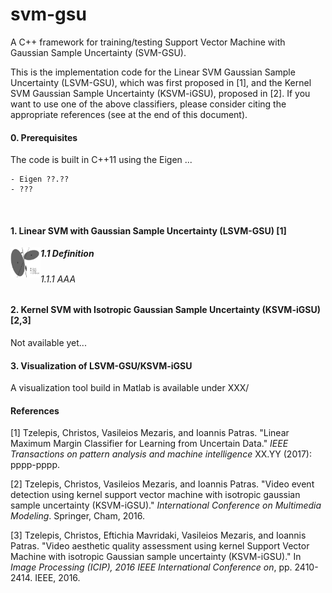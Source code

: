 # svm-gsu

A C++ framework for training/testing Support Vector Machine with Gaussian Sample Uncertainty (SVM-GSU).

This is the implementation code for the Linear SVM Gaussian Sample Uncertainty (LSVM-GSU), which was first proposed in [1], and the Kernel SVM Gaussian Sample Uncertainty (KSVM-iGSU), proposed in [2]. If you want to use one of the above classifiers, please consider citing the appropriate references (see at the end of this document).

#### 0. Prerequisites

The code is built in C++11 using the Eigen ...

    - Eigen ??.??
    - ???

​    

#### 1. Linear SVM with Gaussian Sample Uncertainty (LSVM-GSU) [1]

<img src="images/svmgsu_motivation.jpg" align="left" height="48" width="48" >


##### 1.1 Definition

###### 1.1.1 AAA







#### 2. Kernel SVM with Isotropic Gaussian Sample Uncertainty (KSVM-iGSU) [2,3]

Not available yet...



#### 3. Visualization of LSVM-GSU/KSVM-iGSU

A visualization tool build in Matlab is available under XXX/





#### References

[1] Tzelepis, Christos, Vasileios Mezaris, and Ioannis Patras. "Linear Maximum Margin Classifier for Learning from Uncertain Data." *IEEE Transactions on pattern analysis and machine intelligence* XX.YY (2017): pppp-pppp.

[2] Tzelepis, Christos, Vasileios Mezaris, and Ioannis Patras. "Video event detection using kernel support vector machine with isotropic gaussian sample uncertainty (KSVM-iGSU)." *International Conference on Multimedia Modeling*. Springer, Cham, 2016.

[3] Tzelepis, Christos, Eftichia Mavridaki, Vasileios Mezaris, and Ioannis Patras. "Video aesthetic quality assessment using kernel Support Vector Machine with isotropic Gaussian sample uncertainty (KSVM-iGSU)." In *Image Processing (ICIP), 2016 IEEE International Conference on*, pp. 2410-2414. IEEE, 2016.
